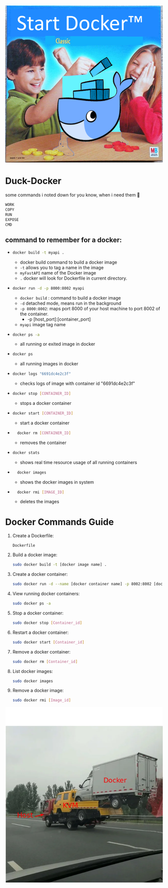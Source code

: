 ![meme](./img/docker.png)
# Duck-Docker
some commands i noted down for you know, when i need them 🐳

```FROM
WORK
COPY
RUN
EXPOSE
CMD
```

## command to remember for a docker:
-   ```bash 
    docker build -t myapi . 
    ```
    - docker build command to build a docker image
    - `-t` allows you to tag a name in the image
    - `myFastAPI` name of the Docker image
    -  `.` docker will look for Dockerfile in current directory.

-   ```bash 
    docker run -d -p 8000:8002 myapi
    ```
    - `docker build` : command to build a docker image
    - ``-d`` detached mode, means run in the background
    - `-p 8000:8002`: maps port 8000 of your host machine to port 8002 of the container.
        - -p [host_port]:[container_port]
    - `myapi` image tag name

-   ```bash 
    docker ps -a
    ```
    - all running or exited image in docker 
-   ```bash 
    docker ps
    ```
    - all running images in docker
    
-   ```bash 
    docker logs "6691dc4e2c3f"
    ```
    - checks logs of image with container id "6691dc4e2c3f"

-   ```bash 
    docker stop [CONTAINER_ID] 
    ```
    - stops a docker container
-   ```bash 
    docker start [CONTAINER_ID]
    ```
    - start a docker container
- ```bash 
    docker rm [CONTAINER_ID]
    ```
    - removes the container
-   ```bash 
    docker stats
    ```
    - shows real time resource usage of all running containers

- ```bash 
    docker images
    ```
    - shows the docker images in system
- ```bash 
    docker rmi [IMAGE_ID]
    ```
    - deletes the images

# Docker Commands Guide

1. Create a Dockerfile:
   ```
   Dockerfile
   ```

2. Build a docker image:
   ```bash
   sudo docker build -t [docker image name] .
   ```

3. Create a docker container:
   ```bash
   sudo docker run -d --name [docker container name] -p 8002:8002 [docker image name]
   ```

4. View running docker containers:
   ```bash
   sudo docker ps -a
   ```

5. Stop a docker container:
   ```bash
   sudo docker stop [Container_id]
   ```

6. Restart a docker container:
   ```bash
   sudo docker start [Container_id]
   ```

7. Remove a docker container:
   ```bash
   sudo docker rm [Container_id]
   ```

8. List docker images:
   ```bash
   sudo docker images
   ```

9. Remove a docker image:
   ```bash
   sudo docker rmi [Image_id]
   ```

![meme2](./img/meme2.webp)